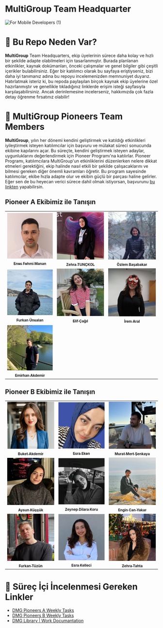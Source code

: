 # MultiGroup Team Headquarter

![For Mobile Developers (1)](https://github.com/user-attachments/assets/d176f6b2-f64a-4722-b261-7cd900c031da)

# 🧠 Bu Repo Neden Var?

**MultiGroup** Team Headquarters, ekip üyelerinin sürece daha kolay ve hızlı bir şekilde adapte olabilmeleri için tasarlanmıştır. Burada planlanan etkinlikler, kaynak dokümanları, önceki çalışmalar ve genel bilgiler gibi çeşitli içerikler bulabilirsiniz. Eğer bir katılımcı olarak bu sayfaya eriştiyseniz, bizi daha iyi tanımanız adına bu repoyu incelemenizden memnuniyet duyarız. Hatırlatmak isteriz ki, bu repoda paylaşılan birçok kaynak ekip üyelerine özel hazırlanmıştır ve genellikle tıkladığınız linklerde erişim isteği sayfasıyla karşılaşabilirsiniz. Ancak derinlemesine incelerseniz, hakkımızda çok fazla detay öğrenme fırsatınız olabilir!

# 🌟 MultiGroup Pioneers Team Members

**MultiGroup**, yılın her dönemi kendini geliştirmek ve katıldığı etkinlikleri iyileştirmek isteyen katılımcılar için başvuru ve mülakat süreci sonucunda ekibine kapılarını açar. Bu süreçte, kendini geliştirmek isteyen adaylar, uygunluklarını değerlendirmek için Pioneer Programı'na katılırlar. Pioneer Programı, katılımcılara MultiGroup'un etkinliklerini düzenlerken nelere dikkat etmeleri gerektiğini, ekip halinde nasıl etkili bir şekilde çalışacaklarını ve bilmesi gereken diğer önemli kavramları öğretir. Bu program sayesinde katılımcılar, ekibe hızla adapte olur ve ekibin güçlü bir parçası haline gelirler. Eğer sen de bu heyecan verici sürece dahil olmak istiyorsan, başvurunu [bu linkten](https://forms.gle/eDaNGhWe98qLiiVM7) yapabilirsin.

## Pioneer A Ekibimiz ile Tanışın

<table>
  <tr>
    <td align="center">
      <a href="https://www.linkedin.com/in/enesfehmimanan/">
        <img src="./images/pioneer-a/enes-fehmi-manan.png" width="300" alt=""/>
        <br />
        <sub><b>Enes Fehmi Manan</b></sub>
      </a>
      <br />
    </td>
    <td align="center">
      <a href="https://www.linkedin.com/in/zehratunckol/">
        <img src="./images/pioneer-a/zehra-tunckol.jpeg" width="300" alt=""/>
        <br />
        <sub><b>Zehra TUNÇKOL</b></sub>
      </a>
      <br />
    </td>
    <td align="center">
      <a href="https://www.linkedin.com/in/ozlembasabakar/">
        <img src="./images/pioneer-a/ozlem-basabakar.png" width="300" alt=""/>
        <br />
        <sub><b>Özlem Başabakar</b></sub>
      </a>
      <br />
    </td>
  </tr>
  <tr>
    <td align="center">
      <a href="https://www.linkedin.com/in/furkanunsalan">
        <img src="./images/pioneer-a/furkan-unsalan.jpg" width="300" alt=""/>
        <br />
        <sub><b>Furkan Ünsalan</b></sub>
      </a>
      <br />
    </td>
    <td align="center">
      <a href="https://www.linkedin.com/in/elif-%C3%A7a%C4%9F%C4%B1l/">
        <img src="./images/pioneer-a/elif-cagil.jpeg" width="300" alt=""/>
        <br />
        <sub><b>Elif Çağıl</b></sub>
      </a>
      <br />
    </td>
    <td align="center">
      <a href="https://www.linkedin.com/in/irem-aral-b6054517a/">
        <img src="./images/pioneer-a/irem-aral.jpeg" width="300" alt=""/>
        <br />
        <sub><b>İrem Aral</b></sub>
      </a>
      <br />
    </td>
  </tr>
  <tr>
    <td align="center">
      <a href="https://www.linkedin.com/in/emirhan-akdemir-ea/">
        <img src="./images/pioneer-a/emirhan-akdemir.jpg" width="300" alt=""/>
        <br />
        <sub><b>Emirhan Akdemir</b></sub>
      </a>
      <br />
    </td>
  </tr>
</table>

## Pioneer B Ekibimiz ile Tanışın

<table>
  <tr>
    <td align="center">
      <a href="https://www.linkedin.com/in/buket-akdemir-bukakd/">
        <img src="./images/pioneer-b/buket-akdemir.png" width="300" alt=""/>
        <br />
        <sub><b>Buket Akdemir</b></sub>
      </a>
      <br />
    </td>
    <td align="center">
      <a href="https://www.linkedin.com/in/esra-eken-5a8549135/">
        <img src="./images/pioneer-b/esra-eken.jpeg" width="300" alt="">
        <br />
        <sub><b>Esra Eken</b></sub>
      </a>
      <br />
    </td>
    <td align="center">
      <a href="https://www.linkedin.com/in/murat-mert-%C5%9Fenkaya-21a793246/">
        <img src="./images/pioneer-b/murat-mert-senkaya.jpeg" width="300" alt=""/>
        <br />
        <sub><b>Murat Mert Şenkaya</b></sub>
      </a>
      <br />
    </td>
  </tr>  
  <tr>
    <td align="center">
      <a href="https://www.linkedin.com/in/aysunkuccuk/">
        <img src="./images/pioneer-b/aysun-kuccuk.jpeg" width="300" alt=""/>
        <br />
        <sub><b>Aysun Küççük</b></sub>
      </a>
      <br />
    </td>
    <td align="center">
      <a href="https://www.linkedin.com/in/zeynep-dilara-koru-961a061b9/">
        <img src="./images/pioneer-b/zeynep-dilara-koru.png" width="300" alt=""/>
        <br />
        <sub><b>Zeynep Dilara Koru</b></sub>
      </a>
      <br />
    </td>
    <td align="center">
      <a href="https://www.linkedin.com/in/engin-can-yakar-17394225a/">
        <img src="./images/pioneer-b/engin-can-yakar.jpeg" width="300" alt=""/>
        <br />
        <sub><b>Engin Can Yakar</b></sub>
      </a>
      <br />
    </td>
  </tr>
  <tr>
    <td align="center">
      <a href="https://www.linkedin.com/in/furkan-t%C3%BCz%C3%BCn/">
        <img src="./images/pioneer-b/furkan-tuzun.jpeg" width="300" alt=""/>
        <br />
        <sub><b>Furkan Tüzün</b></sub>
      </a>
      <br />
    </td>
    <td align="center">
      <a href="https://www.linkedin.com/in/esra-kellecii/">
        <img src="./images/pioneer-b/esra-kelleci.jpeg" width="300" alt=""/>
        <br />
        <sub><b>Esra Kelleci</b></sub>
      </a>
      <br />
    </td>
    <td align="center">
      <a href="https://www.linkedin.com/in/zehra-tahta-6117252a4/">
        <img src="./images/pioneer-b/zehra-tahta.jpeg" width="300" alt=""/>
        <br />
        <sub><b>Zehra Tahta</b></sub>
      </a>
      <br />
    </td>
  </tr>
</table>

# 📌 Süreç İçi İncelenmesi Gereken Linkler

- [DMG Pioneers A Weekly Tasks](https://github.com/Developer-MultiGroup/MultiGroup.hq/wiki/Pioneer-A-Team-Tasks)
- [DMG Pioneers B Weekly Tasks](https://github.com/Developer-MultiGroup/MultiGroup.hq/wiki/Pioneer-B-Team-Tasks)
- [DMG Library | Work Documantation](https://github.com/Developer-MultiGroup/MultiGroup.hq/blob/main/documentation_library.md)
